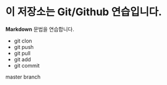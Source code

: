 # 이 저장소는 Git/Github 연습입니다.
**Markdown** 문법을 연습합니다.
- git clon
- git push
- git pull
- git add
- git commit

master branch